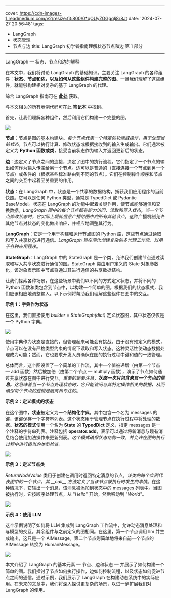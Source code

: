 
---
cover: https://cdn-images-1.readmedium.com/v2/resize:fit:800/0*qOUyZGGgqlj8r8Jt
date: '2024-07-27 20:56:48'
tags:
  - LangGraph
  - 状态管理
  - 节点与边
title: LangGraph 初学者指南理解状态节点和边  第 1 部分

---


LangGraph — 状态、节点和边的解释



在本文中，我们将讨论 LangGraph 的基础知识。主要关注 LangGraph 的各种组件：**状态、节点和边，以及如何从这些组件构建完整的图**。一旦我们理解了这些组件，就能够构建相对复杂的基于 LangGraph 的代理。

综合 LangGraph 指南可在 [**此处**](https://langchain-ai.github.io/langgraph/tutorials/) 获取。

与本文相关的所有示例代码可在此 [**笔记本**](https://github.com/DhunganaKB/OpenAI-Chat/blob/main/LangGraph/langGraph_state_turorial_01.ipynb) 中找到。

首先，让我们理解各种组件，然后利用它们构建一个完整的图。

![](https://cdn-images-1.readmedium.com/v2/resize:fit:800/1*cGdRQPAGHmkkw_cQd2LxIg.png)

**节点**：节点是图的基本构建块。*每个节点代表一个特定的功能或操作，用于处理当前状态*。节点可以执行计算、修改状态或根据接收到的输入生成输出。它们通常被定义为 **Python 函数或类**，接受当前状态作为输入并返回更新后的状态。

**边**：边定义了节点之间的连接，决定了图中的执行流程。它们指定了一个节点的输出如何作为输入传递给另一个节点。边可以是普通的（直接连接一个节点到另一个节点）或条件的（根据某些标准路由到不同的节点）。它们在控制操作顺序和节点之间的交互中起着至关重要的作用。

**状态**：在 LangGraph 中，状态是一个共享的数据结构，捕获我们应用程序的当前快照。它可以是任何 Python 类型，通常是 TypedDict 或 Pydantic BaseModel。状态在 LangGraph 的功能中起着关键作用，使节点能够通信和交换数据。*LangGraph 图中的每个节点都有能力访问、读取和写入状态*。*当一个节点修改状态时，它实际上将此信息广播给图中的所有其他节点*。这种广播机制允许其他节点对状态的变化做出响应，并相应地调整其行为。

**LangGraph**：它是一个用于构建和运行节点图的 Python 库，这些节点通过读取和写入共享状态进行通信。*LangGraph 旨在简化创建复杂的多代理工作流，以用于各种应用程序*。

**StateGraph**：LangGraph 中的 StateGraph 是一个类，允许我们创建节点通过读取和写入共享状态进行通信的图。StateGraph 类由用户定义的 State 对象参数化，该对象表示图中节点将通过其进行通信的共享数据结构。

让我们探索各种场景，在这些场景中我们以不同的方式定义状态，并将不同的 Python 函数和类包含到节点中，以构建一个简单的图。根据我们的状态模式，我们应该相应地调整输入。以下示例将帮助我们理解这些组件在图中的交互。

**示例 1：字典作为状态**

在这里，我们直接使用 *builder = StateGraph(dict)* 定义状态图，其中状态仅仅是一个 Python 字典。

![](https://cdn-images-1.readmedium.com/v2/resize:fit:800/1*REJ5bxeLvdLRqLDBiMQ6Lg.png)

使用字典作为状态是直接的，但管理起来可能会有挑战。由于没有预定义的模式，节点可以在没有严格类型约束的情况下读取和写入状态。这种灵活性使动态数据处理成为可能；然而，它也要求开发人员确保在图的执行过程中键和值的一致管理。

总体而言，这个图设置了一个简单的工作流，其中一个值被递增（由第一个节点 — add 函数）然后被加倍（由第二个节点 — multiply 函数），演示了节点如何通过共享状态在图中进行交互。*重要的是要注意，**状态一次只包含来自一个节点的信息**。这意味着当一个节点处理状态时，它只能访问与其特定操作相关的数据，从而确保每个节点的逻辑是隔离和专注的*。

**示例 2：定义模式的状态**

在这个图中，**状态**被定义为一个**结构化字典**，其中包含一个名为 messages 的键，该键保存一个字符串列表。这个状态用于管理节点在执行过程中将处理的数据。**状态的模式**使用一个名为 **State** 的 **TypedDict** 定义，指定 messages 是一个注释的字符串列表。注释包括 **operator.add**，表示可以通过将新消息与现有消息结合使用加法操作来更新列表。*这个模式确保状态结构一致，并允许在图的执行过程中进行适当的类型检查。*

![](https://cdn-images-1.readmedium.com/v2/resize:fit:800/1*8vfZtO5-GS0PkCMs1ES0Ww.png)

**示例 3：定义节点类**

*ReturnNodeValue* 类用于创建在调用时返回特定消息的节点。*该类的每个实例代表图中的一个节点，其 \_\_call\_\_ 方法定义了当该节点被执行时发生的事情*。在这种情况下，它输出一个消息，该消息被添加到状态中的 messages 列表中。当图被执行时，它按顺序处理节点，从 "*Hello*" 开始，然后移动到 "*World*"。

![](https://cdn-images-1.readmedium.com/v2/resize:fit:800/1*f92KC8ntJSDMQjTierIFRQ.png)

**示例 4：使用 LLM**

这个示例说明了如何将 LLM 集成到 LangGraph 工作流中，允许动态消息处理和与模型的交互。其余组件与之前定义的图相同。在这里，第一个节点调用 llm 并生成输出，这只是一个 AIMessage。第二个节点则简单地将来自前一个节点的 AIMessage 转换为 HumanMessage。

![](https://cdn-images-1.readmedium.com/v2/resize:fit:800/1*z5OurjP06y24Ymcx23q1hQ.png)

本文介绍了 LangGraph 的基本元素 — 节点、边和状态 — 并展示了如何构建一个简单的图。我们探讨了节点如何执行操作，边如何控制流程，以及状态如何促进节点之间的通信。通过示例，我们展示了 LangGraph 在构建动态系统中的实际应用。在未来的文章中，我们将深入探讨更复杂的场景，以进一步扩展我们对 LangGraph 的使用。
